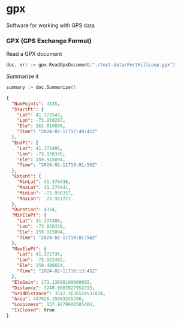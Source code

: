 <!--
Copyright (c) 2024 Thomas Mikalsen. Subject to the MIT License
-->

gpx
===

Software for working with GPS data


### GPX (GPS Exchange Format)

Read a GPX document
```go
doc, err := gpx.ReadGpxDocument("./test-data/FortHillLoop.gpx")
```

Summarize it
```go
summary := doc.Summerize()
```

```json
{
  "NumPoints": 4335,
  "StartPt": {
    "Lat": 41.372543,
    "Lon": -73.930267,
    "Ele": 161.810898,
    "Time": "2024-02-11T17:49:42Z"
  },
  "EndPt": {
    "Lat": 41.372486,
    "Lon": -73.930338,
    "Ele": 159.915894,
    "Time": "2024-02-11T19:01:56Z"
  },
  "Extent": {
    "MinLat": 41.370436,
    "MaxLat": 41.376441,
    "MinLon": -73.930357,
    "MaxLon": -73.921727
  },
  "Duration": 4334,
  "MinElePt": {
    "Lat": 41.372486,
    "Lon": -73.930338,
    "Ele": 159.915894,
    "Time": "2024-02-11T19:01:56Z"
  },
  "MaxElePt": {
    "Lat": 41.372735,
    "Lon": -73.922482,
    "Ele": 259.486664,
    "Time": "2024-02-11T18:13:45Z"
  },
  "EleGain": 173.13690100000002,
  "Distance": 3240.9683927952315,
  "GridDistance": 3512.3636559531824,
  "Area": 447020.15903245256,
  "Loopiness": 137.9279600585404,
  "IsClosed": true
}
```
